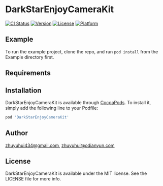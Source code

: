 # DarkStarEnjoyCameraKit

[![CI Status](https://img.shields.io/travis/zhuyuhui434@gmail.com/DarkStarEnjoyCameraKit.svg?style=flat)](https://travis-ci.org/zhuyuhui434@gmail.com/DarkStarEnjoyCameraKit)
[![Version](https://img.shields.io/cocoapods/v/DarkStarEnjoyCameraKit.svg?style=flat)](https://cocoapods.org/pods/DarkStarEnjoyCameraKit)
[![License](https://img.shields.io/cocoapods/l/DarkStarEnjoyCameraKit.svg?style=flat)](https://cocoapods.org/pods/DarkStarEnjoyCameraKit)
[![Platform](https://img.shields.io/cocoapods/p/DarkStarEnjoyCameraKit.svg?style=flat)](https://cocoapods.org/pods/DarkStarEnjoyCameraKit)

## Example

To run the example project, clone the repo, and run `pod install` from the Example directory first.

## Requirements

## Installation

DarkStarEnjoyCameraKit is available through [CocoaPods](https://cocoapods.org). To install
it, simply add the following line to your Podfile:

```ruby
pod 'DarkStarEnjoyCameraKit'
```

## Author

zhuyuhui434@gmail.com, zhuyuhui@odianyun.com

## License

DarkStarEnjoyCameraKit is available under the MIT license. See the LICENSE file for more info.
